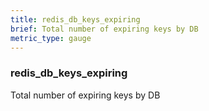 ```yaml
---
title: redis_db_keys_expiring
brief: Total number of expiring keys by DB
metric_type: gauge
---
```

### redis_db_keys_expiring

Total number of expiring keys by DB
